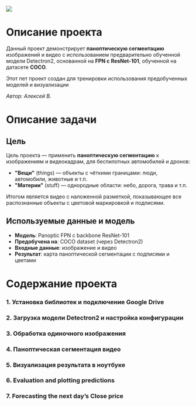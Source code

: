 ![](https://cdn.prod.website-files.com/614c82ed388d53640613982e/64aeb886ca731a5fb0d40e17_mask%20r%20cnn.webp)
# Описание проекта

Данный проект демонстрирует **паноптическую сегментацию** изображений и видео с использованием предварительно обученной модели Detectron2, основанной на **FPN с ResNet-101**, обученной на датасете **COCO**.

Этот пет проект создан для тренировки использования предобученных моделей и визуализации

*Автор: Алексей В.*


# Описание задачи

## Цель

Цель проекта — применить **паноптическую сегментацию** к изображениям и видеокадрам, для беспилотных автомобилей и дронов:

* **"Вещи"** (things) — объекты с чёткими границами: люди, автомобили, животные и т.п.
* **"Материи"** (stuff) — однородные области: небо, дорога, трава и т.п.

Итогом является видео с наложенной разметкой, показывающее все распознанные объекты с цветовой маркировкой и подписями.


## Используемые данные и модель

* **Модель**: Panoptic FPN с backbone ResNet-101
* **Предобучена на**: COCO dataset (через Detectron2)
* **Входные данные**: изображение и видео
* **Результат**: карта паноптической сегментации с подписями и цветами




# Содержание проекта

### 1. Установка библиотек и подключение Google Drive

### 2. Загрузка модели Detectron2 и настройка конфигурации

### 3. Обработка одиночного изображения

### 4. Паноптическая сегментация видео

### 5. Визуализация результата в ноутбуке

### 6. Evaluation and plotting predictions

### 7. Forecasting the next day’s Close price

